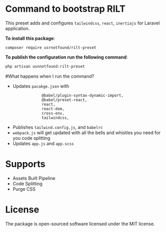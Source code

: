 # Command to bootstrap RILT

This preset adds and configures `tailwindcss`, `react`, `inertiajs` for Laravel application.

**To install this package**:

`composer require usrnotfound/rilt-preset`

**To publish the configuration run the following command**:
```bash
php artisan usnnotfound:rilt-preset
```

#What happens when I run the command? 
- Updates `pacakge.json`  with
```@babel/plugin-proposal-optional-chaining,
                @babel/plugin-syntax-dynamic-import,
                @babel/preset-react,
                react,
                react-dom,
                cross-env,
                tailwindcss,
```
- Publishes `tailwind.config.js`, and `babelrc`
- `webpack.js` will get updated with all the bells and whistles you need for you code splitting
- Updates `app.js` and `app.scss`
 
# Supports
- Assets Built Pipeline
- Code Splitting
- Purge CSS

# License
The package is open-sourced software licensed under the MIT license.
